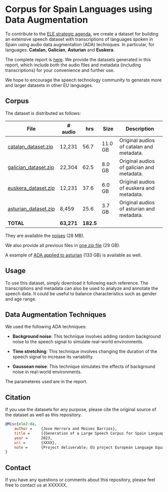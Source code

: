 # Corpus for Spain Languages using Data Augmentation

To contribute to the [ELE strategic agenda](https://european-language-equality.eu/), we create a dataset for building an extensive speech dataset with transcriptions of languages spoken in Spain using audio data augmentation (ADA) techniques. In particular, for languages: **Catalan**, **Galician**, **Asturian** and **Euskera**. 

The complete report is [here](http://report).
We provide the datasets generated in this report, which include both the audio files and metadata (including transcriptions) for your convenience and further use.

We hope to encourage the speech technology community to generate more and larger datasets in other EU languages.



## Corpus 

The dataset is distributed as follows:


| File                               | # audio | hrs   | Size  | Description          |
|------------------------------------|---------|-------|-------|--------------------------------|
| [catalan_dataset.zip](http://XX)  | 12,231  | 56.7  | 11.0 GB | Original audios of catalan and metadata. |
| [galician_dataset.zip](http://XX) | 22,304  | 62.5  | 8.0 GB | Original audios of galician and metadata.|
| [euskera_dataset.zip](http://XX)  | 12,231  | 37.6  | 6.0 GB | Original audios of euskera and metadata. |
| [asturian_dataset.zip](http://XX) |  8,459  | 25.6  | 3.7 GB | Original audios of asturian and metadata.|
| **TOTAL**                              | **63,271**  | **182.5** |                           |

They are available the [noises](http://noises.zip) (28 MB). 

We also provide all previous files in [one zip file](http://) (29 GB).

A example of [ADA applied to asturian](http://ada.zip) (133 GB) is available as well. 


## Usage

To use this dataset, simply download it following each reference. The transcriptions and metadata can also be used to analyze and annotate the speech data. It could be useful to balance characteristics such as gender and age range. 


## Data Augmentation Techniques

We used the following ADA techniques:

* **Background noise**: This technique involves adding random background noise to the speech signal to simulate real-world environments.

* **Time stretching**: This technique involves changing the duration of the speech signal to increase its variability.

* **Gaussean noise**: This technique simulates the effects of background noise in real-world environments. 

The parameteres used are in the report. 



## Citation
If you use the datasets for any purpose, please cite the original source of the dataset as well as this repository.



```bib
@Misc{ele2-da,
	author =	{Jose Herrera and Moises Barrios},
	title =		{{Generation of a Large Speech Corpus for Spain Languages using Data Augmentation}},
	year =		2023,
	url =		{XXXX},
	note =		{Project deliverable; EU project European Language Equality (ELE); Grant Agreement no.~LC-01884166 – 101075356 ELE2},
}
```


## Contact
If you have any questions or comments about this repository, please feel free to contact us at XXXXXX. 